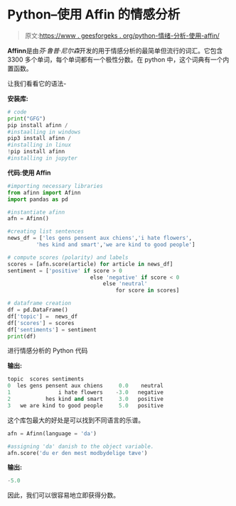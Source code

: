 # Python–使用 Affin 的情感分析

> 原文:[https://www . geesforgeks . org/python-情绪-分析-使用-affin/](https://www.geeksforgeeks.org/python-sentiment-analysis-using-affin/)

**Affinn**是由*芬·鲁普·尼尔森*开发的用于情感分析的最简单但流行的词汇。它包含 3300 多个单词，每个单词都有一个极性分数。在 python 中，这个词典有一个内置函数。

让我们看看它的语法-

**安装库:**

```py
# code
print("GFG")
pip install afinn / 
#instaalling in windows
pip3 install afinn /
#installing in linux
!pip install afinn
#installing in jupyter
```

**代码:使用 Affin**

```py
#importing necessary libraries
from afinn import Afinn
import pandas as pd

#instantiate afinn
afn = Afinn()

#creating list sentences
news_df = ['les gens pensent aux chiens','i hate flowers',
         'hes kind and smart','we are kind to good people']

# compute scores (polarity) and labels
scores = [afn.score(article) for article in news_df]
sentiment = ['positive' if score > 0 
                          else 'negative' if score < 0 
                              else 'neutral' 
                                  for score in scores]

# dataframe creation
df = pd.DataFrame()
df['topic'] =  news_df
df['scores'] = scores
df['sentiments'] = sentiment
print(df)
```

进行情感分析的 Python 代码

**输出:**

```py
topic  scores sentiments
0  les gens pensent aux chiens     0.0    neutral
1               i hate flowers    -3.0   negative
2           hes kind and smart     3.0   positive
3   we are kind to good people     5.0   positive
```

这个库包最大的好处是可以找到不同语言的乐谱。

```py
afn = Afinn(language = 'da')

#assigning 'da' danish to the object variable.
afn.score('du er den mest modbydelige tæve')
```

**输出:**

```py
-5.0

```

因此，我们可以很容易地立即获得分数。